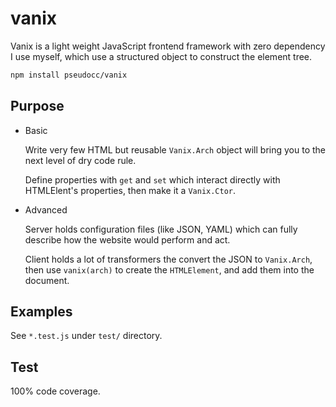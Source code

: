 # vanix

Vanix is a light weight JavaScript frontend framework with zero dependency
I use myself, which use a structured object to construct the element tree.

```bash
npm install pseudocc/vanix
```

## Purpose

- Basic

    Write very few HTML but reusable `Vanix.Arch` object will bring you to the
    next level of dry code rule.

    Define properties with `get` and `set` which interact directly with HTMLElent's
    properties, then make it a `Vanix.Ctor`.

- Advanced

    Server holds configuration files (like JSON, YAML) which can fully describe
    how the website would perform and act.

    Client holds a lot of transformers the convert the JSON to `Vanix.Arch`, then
    use `vanix(arch)` to create the `HTMLElement`, and add them into the document.

## Examples

See `*.test.js` under `test/` directory.

## Test

100% code coverage.